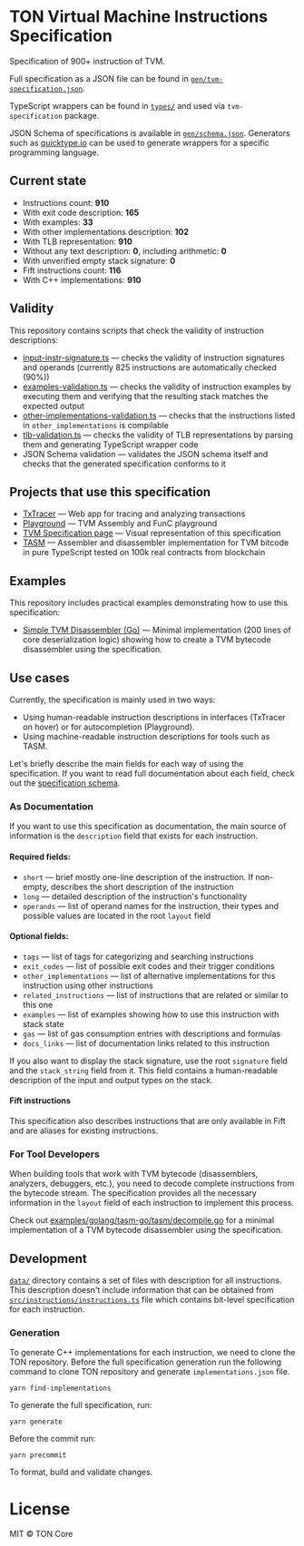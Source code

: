 # TON Virtual Machine Instructions Specification

Specification of 900+ instruction of TVM.

Full specification as a JSON file can be found in [`gen/tvm-specification.json`](gen/tvm-specification.json).

TypeScript wrappers can be found in [`types/`](src/types) and used via `tvm-specification` package.

JSON Schema of specifications is available in [`gen/schema.json`](gen/schema.json).
Generators such as [quicktype.io](https://app.quicktype.io/) can be used to generate wrappers for a specific programming
language.

## Current state

- Instructions count: **910**
- With exit code description: **165**
- With examples: **33**
- With other implementations description: **102**
- With TLB representation: **910**
- Without any text description: **0**, including arithmetic: **0**
- With unverified empty stack signature: **0**
- Fift instructions count: **116**
- With C++ implementations: **910**

## Validity

This repository contains scripts that check the validity of instruction descriptions:

- [input-instr-signature.ts](validity/input-instr-signature.ts) — checks the validity of instruction signatures and
  operands (currently 825 instructions are automatically checked (90%))
- [examples-validation.ts](validity/examples-validation.ts) — checks the validity of instruction examples by executing
  them and verifying that the resulting stack matches the expected output
- [other-implementations-validation.ts](validity/other-implementations-validation.ts) — checks that the instructions
  listed in `other_implementations` is compilable
- [tlb-validation.ts](validity/tlb-validation.ts) — checks the validity of TLB representations by parsing them and
  generating TypeScript wrapper code
- JSON Schema validation — validates the JSON schema itself and checks that the generated specification conforms to it

## Projects that use this specification

- [TxTracer](https://txtracer.ton.org/) — Web app for tracing and analyzing transactions
- [Playground](https://txtracer.ton.org/play/) — TVM Assembly and FunC playground
- [TVM Specification page](https://txtracer.ton.org/spec/) — Visual representation of this specification
- [TASM](https://github.com/ton-blockchain/tasm) — Assembler and disassembler implementation for TVM bitcode in pure
  TypeScript tested on 100k real contracts from blockchain

## Examples

This repository includes practical examples demonstrating how to use this specification:

- [Simple TVM Disassembler (Go)](examples/golang/tasm-go/) — Minimal implementation (200 lines of core deserialization
  logic) showing how to create a TVM bytecode disassembler using the specification.

## Use cases

Currently, the specification is mainly used in two ways:

- Using human-readable instruction descriptions in interfaces (TxTracer on hover) or for
  autocompletion (Playground).
- Using machine-readable instruction descriptions for tools such as TASM.

Let's briefly describe the main fields for each way of using the specification. If you want to read full documentation about
each field, check out the [specification schema](src/types/specification-schema.ts).

### As Documentation

If you want to use this specification as documentation, the main source of information is the
`description` field that exists for each instruction.

#### Required fields:

- `short` — brief mostly one-line description of the instruction. If non-empty, describes the short description of the
  instruction
- `long` — detailed description of the instruction's functionality
- `operands` — list of operand names for the instruction, their types and possible values are located in the root
  `layout` field

#### Optional fields:

- `tags` — list of tags for categorizing and searching instructions
- `exit_codes` — list of possible exit codes and their trigger conditions
- `other_implementations` — list of alternative implementations for this instruction using other instructions
- `related_instructions` — list of instructions that are related or similar to this one
- `examples` — list of examples showing how to use this instruction with stack state
- `gas` — list of gas consumption entries with descriptions and formulas
- `docs_links` — list of documentation links related to this instruction

If you also want to display the stack signature, use the root `signature` field and the `stack_string`
field from it. This field contains a human-readable description of the input and output types on the stack.

#### Fift instructions

This specification also describes instructions that are only available in Fift and are aliases for existing
instructions.

### For Tool Developers

When building tools that work with TVM bytecode (disassemblers, analyzers, debuggers, etc.), you need to decode
complete instructions from the bytecode stream. The specification provides all the necessary information in the
`layout` field of each instruction to implement this process.

Check out [examples/golang/tasm-go/tasm/decompile.go](examples/golang/tasm-go/tasm/decompile.go) for a minimal
implementation of a TVM bytecode disassembler using the specification.

## Development

[`data/`](data) directory contains a set of files with description for all instructions. This description doesn't
include information that can be obtained from [`src/instructions/instructions.ts`](src/instructions/instructions.ts)
file which contains bit-level specification for each instruction.

### Generation

To generate C++ implementations for each instruction, we need to clone the TON repository. Before the full specification
generation run the following command to clone TON repository and generate `implementations.json` file.

```
yarn find-implementations
```

To generate the full specification, run:

```
yarn generate
```

Before the commit run:

```
yarn precommit
```

To format, build and validate changes.

# License

MIT © TON Core
